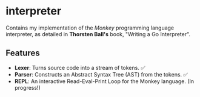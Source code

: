 # interpreter

Contains my implementation of the _Monkey_ programming language interpreter, as detailed in **Thorsten Ball's** book, "Writing a Go Interpreter".

## Features

* **Lexer**: Turns source code into a stream of tokens. ✅
* **Parser**: Constructs an Abstract Syntax Tree (AST) from the tokens. ✅
* **REPL**: An interactive Read-Eval-Print Loop for the Monkey language. (In progress!)
